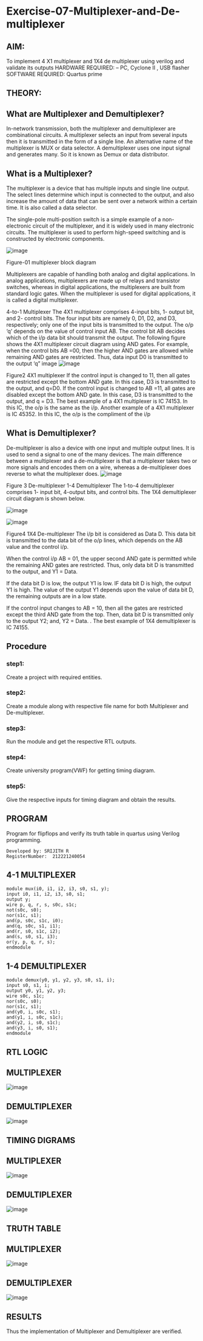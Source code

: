 # Exercise-07-Multiplexer-and-De-multiplexer
## AIM:
 To implement 4 X1 multiplexer and 1X4 de multiplexer using verilog and validate its outputs
HARDWARE REQUIRED: – PC, Cyclone II , USB flasher
SOFTWARE REQUIRED: Quartus prime
## THEORY:
## What are Multiplexer and Demultiplexer?
In-network transmission, both the multiplexer and demultiplexer are combinational circuits. A multiplexer selects an input from several inputs then it is transmitted in the form of a single line. An alternative name of the multiplexer is MUX or data selector. A demultiplexer uses one input signal and generates many. So it is known as Demux or data distributor.

## What is a Multiplexer?
The multiplexer is a device that has multiple inputs and single line output. The select lines determine which input is connected to the output, and also increase the amount of data that can be sent over a network within a certain time. It is also called a data selector.

The single-pole multi-position switch is a simple example of a non-electronic circuit of the multiplexer, and it is widely used in many electronic circuits. The multiplexer is used to perform high-speed switching and is constructed by electronic components.

![image](https://github.com/Vineesh-AI-DS/Exercise-07-Multiplexer-and-De-multiplexer/assets/93427254/83acc1a3-6a53-4df8-a602-1bc8f0caf26f)



 Figure-01 multiplexer block diagram

Multiplexers are capable of handling both analog and digital applications. In analog applications, multiplexers are made up of relays and transistor switches, whereas in digital applications, the multiplexers are built from standard logic gates. When the multiplexer is used for digital applications, it is called a digital multiplexer.

4-to-1 Multiplexer The 4X1 multiplexer comprises 4-input bits, 1- output bit, and 2- control bits. The four input bits are namely 0, D1, D2, and D3, respectively; only one of the input bits is transmitted to the output. The o/p ‘q’ depends on the value of control input AB. The control bit AB decides which of the i/p data bit should transmit the output. The following figure shows the 4X1 multiplexer circuit diagram using AND gates. For example, when the control bits AB =00, then the higher AND gates are allowed while remaining AND gates are restricted. Thus, data input D0 is transmitted to the output ‘q” image
![image](https://github.com/Vineesh-AI-DS/Exercise-07-Multiplexer-and-De-multiplexer/assets/93427254/f650ae28-b62f-4861-9b04-110ca15c1289)




Figure2 4X1 multiplexer If the control input is changed to 11, then all gates are restricted except the bottom AND gate. In this case, D3 is transmitted to the output, and q=D0. If the control input is changed to AB =11, all gates are disabled except the bottom AND gate. In this case, D3 is transmitted to the output, and q = D3. The best example of a 4X1 multiplexer is IC 74153. In this IC, the o/p is the same as the i/p. Another example of a 4X1 multiplexer is IC 45352. In this IC, the o/p is the compliment of the i/p

## What is Demultiplexer?
De-multiplexer is also a device with one input and multiple output lines. It is used to send a signal to one of the many devices. The main difference between a multiplexer and a de-multiplexer is that a multiplexer takes two or more signals and encodes them on a wire, whereas a de-multiplexer does reverse to what the multiplexer does. ![image](https://github.com/Vineesh-AI-DS/Exercise-07-Multiplexer-and-De-multiplexer/assets/93427254/b6261e42-d58a-4797-8398-f25e9dcdf379)

Figure 3 De-multiplexer 1-4 Demultiplexer The 1-to-4 demultiplexer comprises 1- input bit, 4-output bits, and control bits. The 1X4 demultiplexer circuit diagram is shown below.


![image](https://github.com/Vineesh-AI-DS/Exercise-07-Multiplexer-and-De-multiplexer/assets/93427254/397aec5b-24af-4dfb-921f-7a20b8f34d55)

![image](https://github.com/Vineesh-AI-DS/Exercise-07-Multiplexer-and-De-multiplexer/assets/93427254/fdda1a50-1bda-40d0-b9bc-aa3f2284db24)



Figure4 1X4 De-multiplexer The i/p bit is considered as Data D. This data bit is transmitted to the data bit of the o/p lines, which depends on the AB value and the control i/p.

When the control i/p AB = 01, the upper second AND gate is permitted while the remaining AND gates are restricted. Thus, only data bit D is transmitted to the output, and Y1 = Data.

If the data bit D is low, the output Y1 is low. IF data bit D is high, the output Y1 is high. The value of the output Y1 depends upon the value of data bit D, the remaining outputs are in a low state.

If the control input changes to AB = 10, then all the gates are restricted except the third AND gate from the top. Then, data bit D is transmitted only to the output Y2; and, Y2 = Data. . The best example of 1X4 demultiplexer is IC 74155.

## Procedure
### step1: 
Create a project with required entities.

### step2:
 Create a module along with respective file name for both Multiplexer and De-multiplexer.

### step3:
 Run the module and get the respective RTL outputs.

### step4:
 Create university program(VWF) for getting timing diagram.

### step5:
 Give the respective inputs for timing diagram and obtain the results.

## PROGRAM

Program for flipflops  and verify its truth table in quartus using Verilog programming.
```
Developed by: SRIJITH R
RegisterNumber:  212221240054
```
## 4-1 MULTIPLEXER
```
module mux(i0, i1, i2, i3, s0, s1, y);
input i0, i1, i2, i3, s0, s1;
output y;
wire p, q, r, s, s0c, s1c;
not(s0c, s0);
nor(s1c, s1);
and(p, s0c, s1c, i0);
and(q, s0c, s1, i1);
and(r, s0, s1c, i2);
and(s, s0, s1, i3);
or(y, p, q, r, s);
endmodule
```
## 1-4 DEMULTIPLEXER
```
module demux(y0, y1, y2, y3, s0, s1, i);
input s0, s1, i;
output y0, y1, y2, y3;
wire s0c, s1c;
nor(s0c, s0);
nor(s1c, s1);
and(y0, i, s0c, s1);
and(y1, i, s0c, s1c);
and(y2, i, s0, s1c);
and(y3, i, s0, s1);
endmodule
```
## RTL LOGIC
## MULTIPLEXER
![image](https://github.com/Vineesh-AI-DS/Exercise-07-Multiplexer-and-De-multiplexer/assets/93427254/d243421e-e725-47ee-94dd-80bf262407d1)



## DEMULTIPLEXER
![image](https://github.com/Vineesh-AI-DS/Exercise-07-Multiplexer-and-De-multiplexer/assets/93427254/e6b00284-ee38-4943-9776-36a9c43f69cb)




## TIMING DIGRAMS
## MULTIPLEXER
![image](https://github.com/Vineesh-AI-DS/Exercise-07-Multiplexer-and-De-multiplexer/assets/93427254/e5480f09-ae7e-439d-b20b-f8babe2cf601)



## DEMULTIPLEXER
![image](https://github.com/Vineesh-AI-DS/Exercise-07-Multiplexer-and-De-multiplexer/assets/93427254/0db4d348-e63e-4254-a28d-766e52afbf6e)



## TRUTH TABLE
## MULTIPLEXER
![image](https://github.com/Vineesh-AI-DS/Exercise-07-Multiplexer-and-De-multiplexer/assets/93427254/89af6240-3cff-46c0-81ca-174b9acbf111)




## DEMULTIPLEXER
![image](https://github.com/Vineesh-AI-DS/Exercise-07-Multiplexer-and-De-multiplexer/assets/93427254/fe752ac3-43b2-4585-a24a-9cfc18a4f610)


## RESULTS
Thus the implementation of Multiplexer and Demultiplexer are verified.
